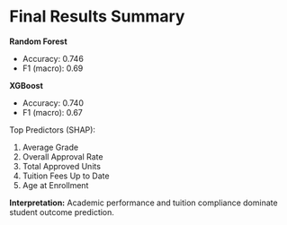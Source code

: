 # Final Results Summary

**Random Forest**
- Accuracy: 0.746
- F1 (macro): 0.69

**XGBoost**
- Accuracy: 0.740
- F1 (macro): 0.67

Top Predictors (SHAP):
1. Average Grade
2. Overall Approval Rate
3. Total Approved Units
4. Tuition Fees Up to Date
5. Age at Enrollment

**Interpretation:** Academic performance and tuition compliance dominate student outcome prediction.